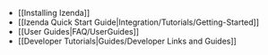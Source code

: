 * [[Installing Izenda]]
* [[Izenda Quick Start Guide|Integration/Tutorials/Getting-Started]]
* [[User Guides|FAQ/UserGuides]]
* [[Developer Tutorials|Guides/Developer Links and Guides]]